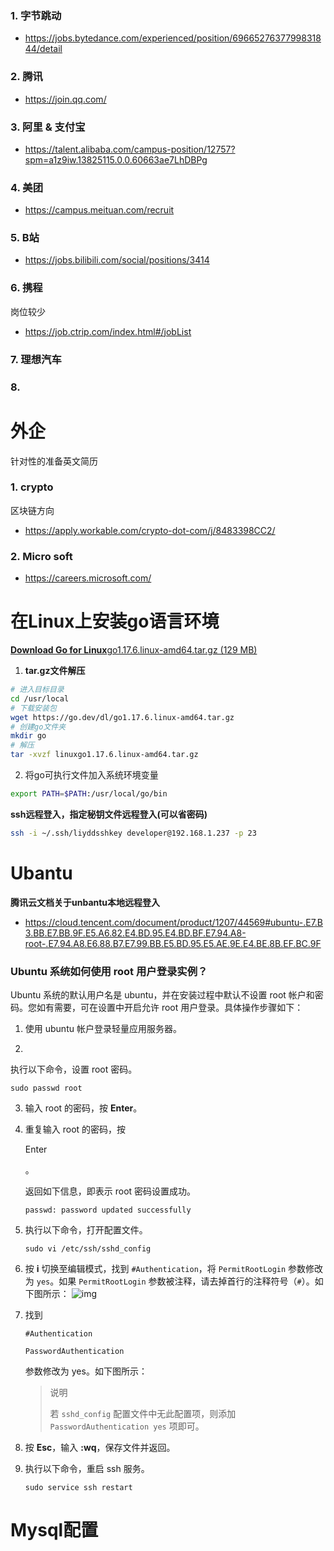 ### 1. 字节跳动

- https://jobs.bytedance.com/experienced/position/6966527637799831844/detail

### 2.  腾讯

- https://join.qq.com/

### 3. 阿里 & 支付宝

- https://talent.alibaba.com/campus-position/12757?spm=a1z9iw.13825115.0.0.60663ae7LhDBPg

### 4. 美团

- https://campus.meituan.com/recruit

### 5. B站

- https://jobs.bilibili.com/social/positions/3414

### 6. 携程

岗位较少

- https://job.ctrip.com/index.html#/jobList

### 7. 理想汽车

### 8. 



# 外企

针对性的准备英文简历

### 1. crypto

区块链方向

- https://apply.workable.com/crypto-dot-com/j/8483398CC2/

### 2. Micro soft

- https://careers.microsoft.com/



# 在Linux上安装go语言环境

[**Download Go for Linux**go1.17.6.linux-amd64.tar.gz (129 MB)](https://go.dev/dl/go1.17.6.linux-amd64.tar.gz)

1. **tar.gz文件解压**

```sh
# 进入目标目录
cd /usr/local
# 下载安装包
wget https://go.dev/dl/go1.17.6.linux-amd64.tar.gz
# 创建go文件夹
mkdir go
# 解压
tar -xvzf linuxgo1.17.6.linux-amd64.tar.gz
```

2. 将go可执行文件加入系统环境变量

```sh
export PATH=$PATH:/usr/local/go/bin
```

**ssh远程登入，指定秘钥文件远程登入(可以省密码)**

```sh
ssh -i ~/.ssh/liyddsshkey developer@192.168.1.237 -p 23
```

# Ubantu

**腾讯云文档关于unbantu本地远程登入**

- https://cloud.tencent.com/document/product/1207/44569#ubuntu-.E7.B3.BB.E7.BB.9F.E5.A6.82.E4.BD.95.E4.BD.BF.E7.94.A8-root-.E7.94.A8.E6.88.B7.E7.99.BB.E5.BD.95.E5.AE.9E.E4.BE.8B.EF.BC.9F

### Ubuntu 系统如何使用 root 用户登录实例？

Ubuntu 系统的默认用户名是 ubuntu，并在安装过程中默认不设置 root 帐户和密码。您如有需要，可在设置中开启允许 root 用户登录。具体操作步骤如下：

1. 使用 ubuntu 帐户登录轻量应用服务器。

2. 

   执行以下命令，设置 root 密码。

   ```
   sudo passwd root
   ```

3. 输入 root 的密码，按 **Enter**。

4. 重复输入 root 的密码，按

    

   Enter

   。

   返回如下信息，即表示 root 密码设置成功。

   ```
   passwd: password updated successfully
   ```

5. 执行以下命令，打开配置文件。

   ```
   sudo vi /etc/ssh/sshd_config 
   ```

6. 按 **i** 切换至编辑模式，找到 `#Authentication`，将 `PermitRootLogin` 参数修改为 `yes`。如果 `PermitRootLogin` 参数被注释，请去掉首行的注释符号（`#`）。如下图所示：
   ![img](https://main.qcloudimg.com/raw/e3d9dd2e362616a8bc25f8793a403cba.png)

7. 找到

    

   ```
   #Authentication
   ```

   ```
   PasswordAuthentication
   ```

    

   参数修改为 yes。如下图所示：

   > 
   >
   > 说明
   >
   > 若 `sshd_config` 配置文件中无此配置项，则添加 `PasswordAuthentication yes` 项即可。

   

8. 按 **Esc**，输入 **:wq**，保存文件并返回。

9. 执行以下命令，重启 ssh 服务。

   ```
   sudo service ssh restart
   ```

# Mysql配置

